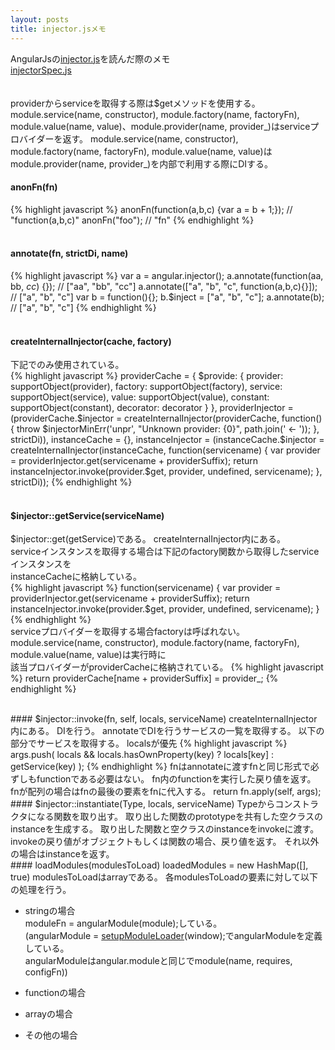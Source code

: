```yaml
---
layout: posts
title: injector.jsメモ 
---
```

AngularJsの[injector.js](https://github.com/angular/angular.js/blob/master/src/auto/injector.js)を読んだ際のメモ  
[injectorSpec.js](https://github.com/angular/angular.js/blob/master/test/auto/injectorSpec.js)   
<br/>    
providerからserviceを取得する際は$getメソッドを使用する。  
module.service(name, constructor), module.factory(name, factoryFn), module.value(name, value)、module.provider(name, provider_)はserviceプロバイダーを返す。
module.service(name, constructor), module.factory(name, factoryFn), module.value(name, value)はmodule.provider(name, provider_)を内部で利用する際にDIする。
<br/>    
#### anonFn(fn)  
{% highlight javascript %}
anonFn(function(a,b,c) {var a = b + 1;});
// "function(a,b,c)"
anonFn("foo");
// "fn"
{% endhighlight %}   
<br/>    
#### annotate(fn, strictDi, name)
{% highlight javascript %}
var a = angular.injector();
a.annotate(function(aa, bb, _cc_) {});
// ["aa", "bb", "cc"]
a.annotate(["a", "b", "c", function(a,b,c){}]);
// ["a", "b", "c"]
var b = function(){};
b.$inject = ["a", "b", "c"];
a.annotate(b);
// ["a", "b", "c"]
{% endhighlight %}   
<br/>    
#### createInternalInjector(cache, factory)   
下記でのみ使用されている。    
{% highlight javascript %}
      providerCache = {
        $provide: {
            provider: supportObject(provider),
            factory: supportObject(factory),
            service: supportObject(service),
            value: supportObject(value),
            constant: supportObject(constant),
            decorator: decorator
          }
      },
      providerInjector = (providerCache.$injector =
          createInternalInjector(providerCache, function() {
            throw $injectorMinErr('unpr', "Unknown provider: {0}", path.join(' <- '));
          }, strictDi)),
      instanceCache = {},
      instanceInjector = (instanceCache.$injector =
          createInternalInjector(instanceCache, function(servicename) {
            var provider = providerInjector.get(servicename + providerSuffix);
            return instanceInjector.invoke(provider.$get, provider, undefined, servicename);
          }, strictDi));
{% endhighlight %}   
<br/>    
#### $injector::getService(serviceName)  
$injector::get(getService)である。
createInternalInjector内にある。    
serviceインスタンスを取得する場合は下記のfactory関数から取得したserviceインスタンスを   
instanceCacheに格納している。    
{% highlight javascript %}
function(servicename) {
    var provider = providerInjector.get(servicename + providerSuffix);
    return instanceInjector.invoke(provider.$get, provider, undefined, servicename);
}
{% endhighlight %}   
serviceプロバイダーを取得する場合factoryは呼ばれない。    
module.service(name, constructor), module.factory(name, factoryFn), module.value(name, value)は実行時に   
該当プロバイダーがproviderCacheに格納されている。
{% highlight javascript %}
return providerCache[name + providerSuffix] = provider_;
{% endhighlight %}   

<br/>    
#### $injector::invoke(fn, self, locals, serviceName)  
createInternalInjector内にある。    
DIを行う。    
annotateでDIを行うサービスの一覧を取得する。    
以下の部分でサービスを取得する。  
localsが優先     
{% highlight javascript %}
args.push(
    locals && locals.hasOwnProperty(key)
    ? locals[key]
    : getService(key)
);
{% endhighlight %}   
fnはannotateに渡すfnと同じ形式で必ずしもfunctionである必要はない。    
fn内のfunctionを実行した戻り値を返す。   
fnが配列の場合はfnの最後の要素をfnに代入する。
return fn.apply(self, args);  
<br/>    
#### $injector::instantiate(Type, locals, serviceName)    
Typeからコンストラクタになる関数を取り出す。     
取り出した関数のprototypeを共有した空クラスのinstanceを生成する。  
取り出した関数と空クラスのinstanceをinvokeに渡す。  
invokeの戻り値がオブジェクトもしくは関数の場合、戻り値を返す。   
それ以外の場合はinstanceを返す。   
<br/>    
#### loadModules(modulesToLoad)  
loadedModules = new HashMap([], true)   
modulesToLoadはarrayである。      
各modulesToLoadの要素に対して以下の処理を行う。   

* stringの場合      
moduleFn = angularModule(module);している。    
(angularModule = [setupModuleLoader](https://github.com/angular/angular.js/blob/master/src/loader.js)(window);でangularModuleを定義している。    
angularModuleはangular.moduleと同じでmodule(name, requires, configFn))   

* functionの場合       

* arrayの場合   

* その他の場合   










